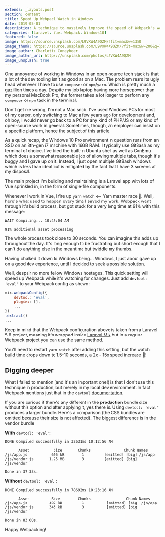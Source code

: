 ```yaml
---
extends: _layouts.post
section: content
title: Speed Up Webpack Watch in Windows
date: 2019-05-01
description: A technique to massively improve the speed of Webpack's watch command in Windows.
categories: [Laravel, Vue, Webpack, Windows10]
featured: false
image: https://source.unsplash.com/L9VXW4A9QZM/?fit=max&w=1350
image_thumb: https://source.unsplash.com/L9VXW4A9QZM/?fit=max&w=200&q=75
image_author: Charlotte Coneybeer
image_author_url: https://unsplash.com/photos/L9VXW4A9QZM
image_unsplash: true
---
```


One annoyance of working in Windows in an open-source tech stack is that a lot of the dev tooling isn't as good as on a Mac. The problem rears its ugly head whenever I have to use `composer` or `npm`/`yarn`. Which is pretty much a gazillion times a day. Despite my job laptop having more horsepower than my personal MacBook Pro, the former takes a lot longer to perform any `composer` or `npm` task in the terminal.

Don't get me wrong, I'm not a Mac snob. I've used Windows PCs for most of my career, only switching to Mac a few years ago for development and, oh boy, I would never go back to a PC for any kind of PHP/JS or any kind of open-source work in general. Sometimes, though, an employer can insist on a specific platform, hence the subject of this article.

As a quick recap, the Windows 10 Pro environment in question runs from an SSD on an 8th-gen i7 machine with 16GB RAM. I typically use GitBash as my terminal of choice. I've tried the built-in Ubuntu shell as well as ConEmu which does a somewhat reasonable job of allowing multiple tabs, though it's buggy and I gave up on it. Instead, I just open multiple GitBash windows which is less than ideal but is mitigated by the fact that I have 3 screens at my disposal.

The main project I'm building and maintaining is a Laravel app with lots of Vue sprinkled in, in the form of single-file components.

Whenever I work in Vue, I fire up `yarn watch` <-- Yarn master race 🙂. Well, here's what used to happen every time I saved my work. Webpack went through it's build process, but got stuck for a very long time at 91% with this message: 

```
WAIT Compiling... 10:49:04 AM

91% additional asset processing
```

The whole process took close to 30 seconds. You can imagine this adds up throughout the day. It's long enough to be frustrating but short enough that I can't do anything else in the meantime but twiddle my thumbs.

Having chalked it down to Windows being... Windows, I just about gave up on a good dev experience, until I decided to seek a possible solution.

Well, despair no more fellow Windows hostages. This quick setting will speed up Webpack while it's watching for changes. Just add `devtool: 'eval'` to your Webpack config as shown:

```javascript
mix.webpackConfig({ 
    devtool: 'eval',
    plugins: [],
    ...
})
.extract()
...
```

Keep in mind that the Webpack configuration above is taken from a Laravel 5.8 project, meaning it's wrapped inside [Laravel Mix](https://laravel-mix.com/) but in a regular Webpack project you can use the same method. 

You'll need to restart `yarn watch` after adding this setting, but the watch build time drops down to 1.5-10 seconds, a 2x - 15x speed increase 🚀!

## Digging deeper

What I failed to mention (and it's an important one!) is that I don't use this technique in production, but merely in my local dev environment. In fact Webpack mentions just that in the `devtool` [documentation](https://webpack.js.org/configuration/devtool/).

If you are curious if there's any different in the **production** bundle size without this option and after applying it, yes there is. Using `devtool: 'eval'` produces a larger bundle. Here's a comparison (the CSS bundles are omitted because their size is not affected). The biggest difference is in the vendor bundle

**With** `devtool: 'eval'`:

```
DONE Compiled successfully in 32631ms 10:12:56 AM

      Asset           Size       Chunks               Chunk Names
/js/app.js           656 kB        1         [emitted] [big] /js/app 
/js/vendor.js       1.25 MB        3         [emitted] [big] /js/vendor

Done in 37.33s.
```

**Without** `devtool: 'eval'`:

```
DONE Compiled successfully in 78692ms 10:23:16 AM

      Asset          Size        Chunks                Chunk Names
/js/app.js          407 kB         1          [emitted] [big] /js/app 
/js/vendor.js       345 kB         3          [emitted] [big] /js/vendor

Done in 83.60s. 
```

Happy Webpacking!
